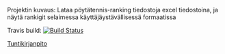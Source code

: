 Projektin kuvaus: Lataa pöytätennis-ranking tiedostoja excel tiedostoina, ja näytä rankigit selaimessa käyttäjäystävällisessä formaatissa

Travis build: [![Build Status](https://travis-ci.org/FummiTaksi/ranking-app-backend.svg?branch=master)](https://travis-ci.org/FummiTaksi/ranking-app-backend)

[Tuntikirjanpito](https://docs.google.com/spreadsheets/d/1V7HlcqmnLazPMtnx6VOmoptp2m-XOXWnCsU-GU69V9w/edit?usp=sharing)
